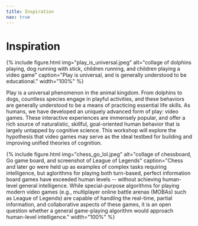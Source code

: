 ```yaml
---
title: Inspiration
nav: true
---
```


# Inspiration

{% include figure.html img="play_is_universal.jpeg" alt="collage of dolphins playing, dog running with stick, children running, and children playing a video game" caption="Play is universal, and is generally understood to be educational." width="100%" %}

Play is a universal phenomenon in the animal kingdom. From dolphins to dogs, countless species engage in playful activities, and these behaviors are generally understood to be a means of practicing essential life skills. As humans, we have developed an uniquely advanced form of play: video games. These interactive experiences are immensely popular, and offer a rich source of naturalistic, skillful, goal-oriented human behavior that is largely untapped by cognitive science. This workshop will explore the hypothesis that video games may serve as the ideal testbed for building and improving unified theories of cognition.

{% include figure.html img="chess_go_lol.jpeg" alt="collage of chessboard, Go game board, and screenshot of League of Legends" caption="Chess and later go were held up as examples of complex tasks requiring intelligence, but aglorithms for playing both turn-based, perfect information board games have exceeded human levels -- without achieving human-level general intelligence. While special-purpose algorithms for playing modern video games (e.g., multiplayer online battle arenas (MOBAs) such as League of Legends) are capable of handling the real-time, partial information, and collaborative aspects of these games, it is an open question whether a general game-playing algorithm would approach human-level intelligence." width="100%" %}